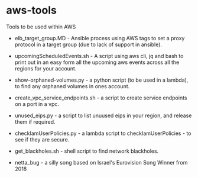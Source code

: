 # aws-tools
Tools to be used within AWS

- elb_target_group.MD - Ansible process using AWS tags to set a proxy protocol in a target group (due to lack of support in ansible).

- upcomingScheduledEvents.sh - A script using aws cli, jq and bash to print out in an easy form all the upcoming aws events across all the regions for your account.

- show-orphaned-volumes.py - a python script (to be used in a lambda), to find any orphaned volumes in ones account.

- create_vpc_service_endpoints.sh - a script to create service endpoints on a port in a vpc.

- unused_eips.py - a script to list unuused eips in your region, and release them if required.

- checkIamUserPolicies.py - a lambda script to checkIamUserPolicies - to see if they are secure.

- get_blackholes.sh - shell script to find network blackholes.

- netta_bug  - a silly song based on Israel's Eurovision Song Winner from 2018 
